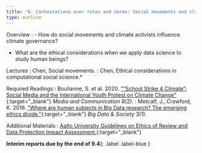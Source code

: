 ```yaml
---
title: "6. Contestations over rules and norms: Social movements and climate activism (8.4)"
type: outline
---
```


Overview
: - How do social movements and climate activists influence climate governance?
  - What are the ethical considerations when we apply data science to study human beings?

Lectures
: Chen, Social movements.
: Chen, Ethical considerations in computational social science.*

Required Readings
: Boulianne, S. et al. 2020. ["“School Strike 4 Climate”: Social Media and the International Youth Protest on Climate Change"](http://dx.doi.org/10.17645/mac.v8i2.2768){:target="_blank"} _Media and Communication_ 8(2).
: Metcalf, J., Crawford, K. 2016. ["Where are human subjects in Big Data research? The emerging ethics divide."](https://doi.org/10.1177/2053951716650211){:target="_blank"} _Big Data & Society_ 3(1).

Additional Materials
: [Aalto University Guidelines on Ethics of Review and Data Protection Impact Assessment.](https://www.aalto.fi/en/for-aalto-community/ethical-review-of-research-and-dpia){:target="_blank"}

**Interim reports due by the end of 9.4**{: .label .label-blue }